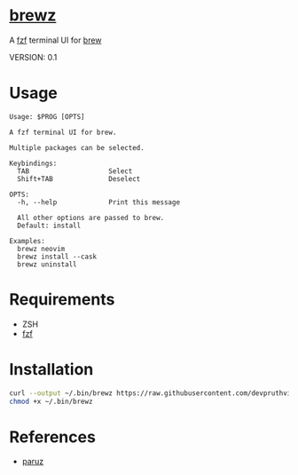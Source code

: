 # [brewz](https://github.com/devpruthvi/brewz)

A [fzf](https://github.com/junegunn/fzf) terminal UI for [brew](https://github.com/Homebrew/brew)

VERSION: 0.1

# Usage

```text
Usage: $PROG [OPTS]

A fzf terminal UI for brew.

Multiple packages can be selected.

Keybindings:
  TAB                    Select
  Shift+TAB              Deselect

OPTS:
  -h, --help             Print this message

  All other options are passed to brew.
  Default: install

Examples:
  brewz neovim
  brewz install --cask
  brewz uninstall
```

# Requirements

- ZSH
- [fzf](https://github.com/junegunn/fzf)

# Installation

```sh
curl --output ~/.bin/brewz https://raw.githubusercontent.com/devpruthvi/brewz/master/brewz
chmod +x ~/.bin/brewz
```

# References

- [paruz](https://github.com/joehillen/paruz)

